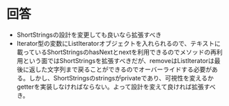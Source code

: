 # 回答
- ShortStringsの設計を変更しても良いなら拡張すべき
- Iterator型の変数にListIteratorオブジェクトを入れられるので、テキストに載っているShortStringsのhasNextとnextを利用できるのでメソッドの再利用という面ではShortStringsを拡張すべきだが、removeはListIteratorは最後に返した文字列まで戻ることができるのでオーバーライドする必要がある。しかし、ShortStringsのstringsがprivateであり、可視性を変えるかgetterを実装しなければならない。よって設計を変えて良ければ拡張すべき。
